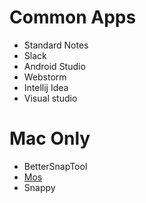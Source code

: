 # Common Apps

- Standard Notes
- Slack
- Android Studio
- Webstorm
- Intellij Idea
- Visual studio

# Mac Only

- BetterSnapTool
- [Mos](https://mos.caldis.me/)
- Snappy
